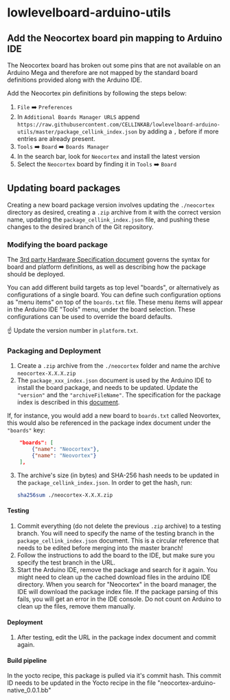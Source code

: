 # lowlevelboard-arduino-utils

## Add the Neocortex board pin mapping to Arduino IDE

The Neocortex board has broken out some pins that are not available on
an Arduino Mega and therefore are not mapped by the standard board definitions
provided along with the Arduino IDE.

Add the Neocortex pin definitions by following the steps below:

1. `File` :arrow_right: `Preferences`
2. In `Additional Boards Manager URLS` append
`https://raw.githubusercontent.com/CELLINKAB/lowlevelboard-arduino-utils/master/package_cellink_index.json`
by adding a `,` before if more entries are already present.
3. `Tools` :arrow_right: `Board` :arrow_right: `Boards Manager`
4. In the search bar, look for `Neocortex` and install the latest version
5. Select the `Neocortex` board by finding it in `Tools` :arrow_right: `Board`

## Updating board packages

Creating a new board package version involves updating the `./neocortex` directory as desired, creating a `.zip` archive from it with the correct version name, updating the `package_cellink_index.json` file, and pushing these changes to the desired branch of the Git repository.

### Modifying the board package

The [3rd party Hardware Specification document](https://github.com/arduino/Arduino/wiki/Arduino-IDE-1.5-3rd-party-Hardware-specification) governs the syntax for board and platform definitions, as well as describing how the package should be deployed.

You can add different build targets as top level "boards", or alternatively as configurations of a single board. You can define such configuration options as "menu items" on top of the `boards.txt` file. These menu items will appear in the Arduino IDE "Tools" menu, under the board selection. These configurations can be used to override the board defaults. 

:point_up: Update the version number in `platform.txt`.

### Packaging and Deployment

1. Create a `.zip` archive from the `./neocortex` folder and name the archive `neocortex-X.X.X.zip`
2. The `package_xxx_index.json` document is used by the Arduino IDE to install the board package, and needs to be updated. Update the `"version"` and the `"archiveFileName"`. The specification for the package index is described in this [document](https://github.com/arduino/Arduino/wiki/Arduino-IDE-1.6.x-package_index.json-format-specification).

If, for instance, you would add a new board to `boards.txt` called Neovortex, this would also be referenced in the package index document under the `"boards"` key:

```json
    "boards": [
        {"name": "Neocortex"},
        {"name": "Neovortex"}
    ],
```

3. The archive's size (in bytes) and SHA-256 hash needs to be updated in the `package_cellink_index.json`. In order to get the hash, run:

    ```bash
    sha256sum ./neocortex-X.X.X.zip
    ```

#### Testing

1. Commit everything (do not delete the previous `.zip` archive) to a testing branch. You will need to specify the name of the testing branch in the `package_cellink_index.json` document. This is a circular reference that needs to be edited before merging into the master branch!
2. Follow the instructions to add the board to the IDE, but make sure you specify the test branch in the URL.
3. Start the Arduino IDE, remove the package and search for it again. You might need to clean up the cached download files in the arduino IDE directory. When you search for "Neocortex" in the board manager, the IDE will download the package index file. If the package parsing of this fails, you will get an error in the IDE console. Do not count on Arduino to clean up the files, remove them manually.

#### Deployment

1. After testing, edit the URL in the package index document and commit again.


#### Build pipeline

In the yocto recipe, this package is pulled via it's commit hash. This commit ID needs to be updated in the Yocto recipe in the file "neocortex-arduino-native_0.0.1.bb"
